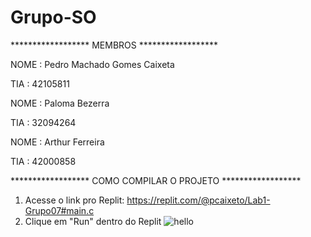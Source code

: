 # Grupo-SO
****************** MEMBROS ****************** 

NOME : Pedro Machado Gomes Caixeta

TIA  : 42105811

NOME : Paloma Bezerra

TIA  : 32094264

NOME : Arthur Ferreira

TIA  : 42000858

****************** COMO COMPILAR O PROJETO ******************

1. Acesse o link pro Replit: https://replit.com/@pcaixeto/Lab1-Grupo07#main.c
2. Clique em "Run" dentro do Replit ![hello](https://user-images.githubusercontent.com/53542574/217959482-c8e3ba40-231b-4795-8882-aaccf010319e.png)
